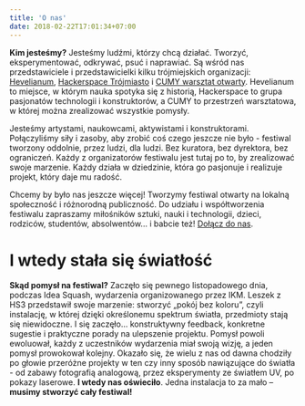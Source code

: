 ```yaml
---
title: 'O nas'
date: 2018-02-22T17:01:34+07:00
---
```


**Kim jesteśmy?** Jesteśmy ludźmi, którzy chcą działać. Tworzyć, eksperymentować, odkrywać, psuć i naprawiać. Są wśród nas przedstawiciele i przedstawicielki kilku trójmiejskich organizacji: [Hevelianum](https://hevelianum.pl/), [Hackerspace Trójmiasto](https://hs3.pl) i [CUMY warsztat otwarty](https://www.facebook.com/cumy.stocznia). Hevelianum to miejsce, w którym nauka spotyka się z historią, Hackerspace to grupa pasjonatów technologii i konstruktorów, a CUMY to przestrzeń warsztatowa, w której można zrealizować wszystkie pomysły.

Jesteśmy artystami, naukowcami, aktywistami i konstruktorami. Połączyliśmy siły i zasoby, aby zrobić coś czego jeszcze nie było - festiwal tworzony oddolnie, przez ludzi, dla ludzi. Bez kuratora, bez dyrektora, bez ograniczeń. Każdy z organizatorów festiwalu jest tutaj po to, by zrealizować swoje marzenie. Każdy działa w dziedzinie, która go pasjonuje i realizuje projekt, który daje mu radość.

Chcemy by było nas jeszcze więcej! Tworzymy festiwal otwarty na lokalną społeczność i różnorodną publiczność. Do udziału i współtworzenia festiwalu zapraszamy miłośników sztuki, nauki i technologii, dzieci, rodziców, studentów, absolwentów… i babcie też!  [Dołącz do nas](https://hs3.pl/wlacz-swiatlo).

# I wtedy stała się światłość

**Skąd pomysł na festiwal?** Zaczęło się pewnego listopadowego dnia, podczas Idea Squash, wydarzenia organizowanego przez IKM. Leszek z HS3 przedstawił swoje marzenie: stworzyć „pokój bez koloru”, czyli instalację, w której dzięki określonemu spektrum światła, przedmioty stają się niewidoczne. I się zaczęło… konstruktywny feedback, konkretne sugestie i praktyczne porady na ulepszenie projektu. Pomysł powoli ewoluował, każdy z uczestników wydarzenia miał swoją wizję, a jeden pomysł prowokował kolejny. Okazało się, że wielu z nas od dawna chodziły po głowie przeróżne projekty w ten czy inny sposób nawiązujące do światła - od zabawy fotografią analogową, przez eksperymenty ze światłem UV, po pokazy laserowe. **I wtedy nas oświeciło**. Jedna instalacja to za mało – **musimy stworzyć cały festiwal!**